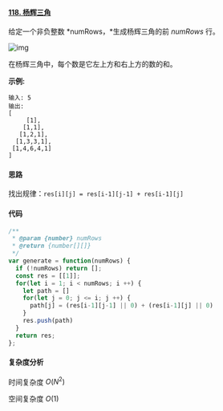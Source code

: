 #### [118. 杨辉三角](https://leetcode-cn.com/problems/pascals-triangle/)

给定一个非负整数 *numRows，*生成杨辉三角的前 *numRows* 行。

![img](https://upload.wikimedia.org/wikipedia/commons/0/0d/PascalTriangleAnimated2.gif)

在杨辉三角中，每个数是它左上方和右上方的数的和。

**示例:**

```
输入: 5
输出:
[
     [1],
    [1,1],
   [1,2,1],
  [1,3,3,1],
 [1,4,6,4,1]
]
```

#### 思路

找出规律：`res[i][j] = res[i-1][j-1] + res[i-1][j]`

#### 代码

```JavaScript
/**
 * @param {number} numRows
 * @return {number[][]}
 */
var generate = function(numRows) {
  if (!numRows) return [];
  const res = [[1]];
  for(let i = 1; i < numRows; i ++) {
    let path = []
    for(let j = 0; j <= i; j ++) {
      path[j] = (res[i-1][j-1] || 0) + (res[i-1][j] || 0)
    }
    res.push(path)
  }
  return res;
};
```

#### 复杂度分析

时间复杂度	$O(N^2)$

空间复杂度	$O(1)$